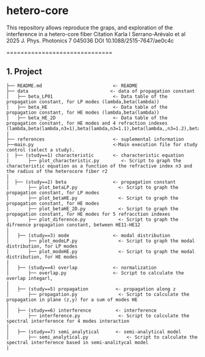 # hetero-core
This repository allows reproduce the graps, and exploration of the interference in a hetero-core fiber 
Citation Karla I Serrano-Arévalo et al 2025 J. Phys. Photonics 7 045036
DOI 10.1088/2515-7647/ae0c4c

==============================

 <h2>1. Project </h2>

    ├── README.md                          <- README
    ├── data                              <- data of propagation constant
    │   ├── beta_LP01                      <- Data table of the propagation constant, for LP modes (lambda,beta(lambda))
    │   ├── beta_HE                        <- Data table of the propagation constant, for HE modes (lambda,beta(lambda))
    │   ├── beta_HE_2D                     <- Data table of the propagation constant, for HE modes and 4 refraction indexes  (lambda,beta(lambda,n3=1),beta(lambda,n3=1.1),beta(lambda,,n3=1.2),beta(lambda,n3=1.3),beta(lambda,n3=1.4))
    | 
    ├── references                         <- suplemental information
    ├──main.py                             <-Main execution file for study control (select a study). 
    |  ├── (study==1) characteristic       <- characteristic equation
    |       ├── plot_characteristic.py        <- Script to graph the characteristic equation as a function of the refractive index n3 and the radius of the heterocore fiber r2   
    │  
    |  ├── (study==2) beta                 <- propagation constant
    │       ├── plot_betaLP.py               <- Script to graph the propagation constant, for LP modes 
    │       ├── plot_betaHE.py               <- Script to graph the propagation constant, for HE modes 
    │       ├── plot_betaHE_2D.py            <- Script to graph the propagation constant, for HE modes for 5 refracction indexes 
    │       ├── plot_diference.py            <- Script to graph the difreence propagation constant, between HE11-HE12  
    │
    │   ├── (study==3) mode                <- modal distribution
    │       ├── plot_modeLP.py               <- Script to graph the modal distribution, for LP modes 
    │       ├── plot_modeHE.py               <- Script to graph the modal distribution, for HE modes 
    |
    │   ├── (study==4) overlap             <- normalization
    │       ├── overlap.py                 <- Script to calculate the overlap integarl, 
    │   
    │   ├── (study==5) propagation          <- propagation along z
    │       ├── propagation.py               <- Script to calculate the propagation in plane (z,y) for a sum of modes HE 
    │   
    │   ├── (study==6) interference         <- interference
    │       ├── interference.py              <- Script to calculate the spectral interference for 4 modes interaction
    │   
    │   ├── (study==7) semi_analytical      <- semi-analytical model
    │       ├── semi_analytical.py              <- Script to calculate the spectral interference based in semi-analitycal model
    | 

   
    
